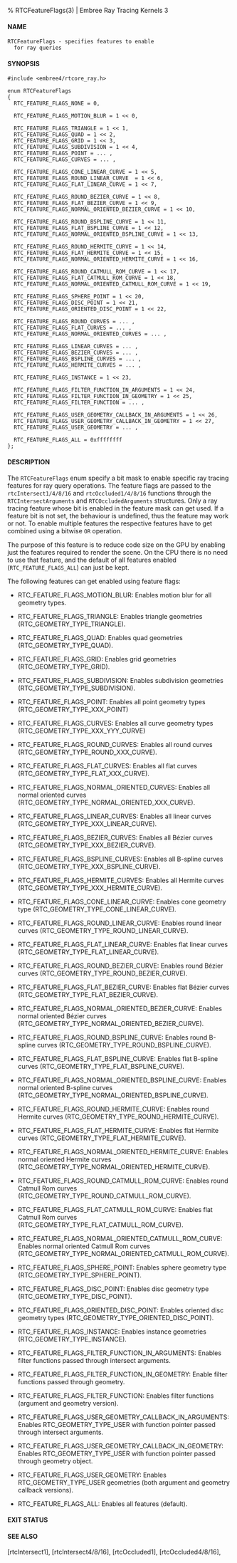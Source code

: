 % RTCFeatureFlags(3) | Embree Ray Tracing Kernels 3

#### NAME

    RTCFeatureFlags - specifies features to enable
      for ray queries

#### SYNOPSIS

    #include <embree4/rtcore_ray.h>

    enum RTCFeatureFlags
    {
      RTC_FEATURE_FLAGS_NONE = 0,
      
      RTC_FEATURE_FLAGS_MOTION_BLUR = 1 << 0,

      RTC_FEATURE_FLAGS_TRIANGLE = 1 << 1,
      RTC_FEATURE_FLAGS_QUAD = 1 << 2,
      RTC_FEATURE_FLAGS_GRID = 1 << 3,
      RTC_FEATURE_FLAGS_SUBDIVISION = 1 << 4,
      RTC_FEATURE_FLAGS_POINT = ... ,
      RTC_FEATURE_FLAGS_CURVES = ... ,
     
      RTC_FEATURE_FLAGS_CONE_LINEAR_CURVE = 1 << 5,
      RTC_FEATURE_FLAGS_ROUND_LINEAR_CURVE  = 1 << 6,
      RTC_FEATURE_FLAGS_FLAT_LINEAR_CURVE = 1 << 7,

      RTC_FEATURE_FLAGS_ROUND_BEZIER_CURVE = 1 << 8,
      RTC_FEATURE_FLAGS_FLAT_BEZIER_CURVE = 1 << 9,
      RTC_FEATURE_FLAGS_NORMAL_ORIENTED_BEZIER_CURVE = 1 << 10,

      RTC_FEATURE_FLAGS_ROUND_BSPLINE_CURVE = 1 << 11,
      RTC_FEATURE_FLAGS_FLAT_BSPLINE_CURVE = 1 << 12,
      RTC_FEATURE_FLAGS_NORMAL_ORIENTED_BSPLINE_CURVE = 1 << 13,

      RTC_FEATURE_FLAGS_ROUND_HERMITE_CURVE = 1 << 14,
      RTC_FEATURE_FLAGS_FLAT_HERMITE_CURVE = 1 << 15,
      RTC_FEATURE_FLAGS_NORMAL_ORIENTED_HERMITE_CURVE = 1 << 16,

      RTC_FEATURE_FLAGS_ROUND_CATMULL_ROM_CURVE = 1 << 17,
      RTC_FEATURE_FLAGS_FLAT_CATMULL_ROM_CURVE = 1 << 18,
      RTC_FEATURE_FLAGS_NORMAL_ORIENTED_CATMULL_ROM_CURVE = 1 << 19,

      RTC_FEATURE_FLAGS_SPHERE_POINT = 1 << 20,
      RTC_FEATURE_FLAGS_DISC_POINT = 1 << 21,
      RTC_FEATURE_FLAGS_ORIENTED_DISC_POINT = 1 << 22,

      RTC_FEATURE_FLAGS_ROUND_CURVES = ... ,
      RTC_FEATURE_FLAGS_FLAT_CURVES = ... ,
      RTC_FEATURE_FLAGS_NORMAL_ORIENTED_CURVES = ... ,
      
      RTC_FEATURE_FLAGS_LINEAR_CURVES = ... ,
      RTC_FEATURE_FLAGS_BEZIER_CURVES = ... ,
      RTC_FEATURE_FLAGS_BSPLINE_CURVES = ... ,
      RTC_FEATURE_FLAGS_HERMITE_CURVES = ... ,
      
      RTC_FEATURE_FLAGS_INSTANCE = 1 << 23,

      RTC_FEATURE_FLAGS_FILTER_FUNCTION_IN_ARGUMENTS = 1 << 24,
      RTC_FEATURE_FLAGS_FILTER_FUNCTION_IN_GEOMETRY = 1 << 25,
      RTC_FEATURE_FLAGS_FILTER_FUNCTION = ... ,
    
      RTC_FEATURE_FLAGS_USER_GEOMETRY_CALLBACK_IN_ARGUMENTS = 1 << 26,
      RTC_FEATURE_FLAGS_USER_GEOMETRY_CALLBACK_IN_GEOMETRY = 1 << 27,
      RTC_FEATURE_FLAGS_USER_GEOMETRY = ... ,
    
      RTC_FEATURE_FLAGS_ALL = 0xffffffff
    };


#### DESCRIPTION

The `RTCFeatureFlags` enum specify a bit mask to enable specific ray
tracing features for ray query operations. The feature flags are
passed to the `rtcIntersect1/4/8/16` and `rtcOccluded1/4/8/16`
functions through the `RTCIntersectArguments` and
`RTCOccludedArguments` structures. Only a ray tracing feature whose
bit is enabled in the feature mask can get used. If a feature bit is
not set, the behaviour is undefined, thus the feature may work or
not. To enable multiple features the respective features have to get
combined using a bitwise `OR` operation.

The purpose of this feature is to reduce code size on the GPU by
enabling just the features required to render the scene. On the CPU
there is no need to use that feature, and the default of all features
enabled (`RTC_FEATURE_FLAGS_ALL`) can just be kept.

The following features can get enabled using feature flags:

- RTC_FEATURE_FLAGS_MOTION_BLUR: Enables motion blur for all geometry types.

- RTC_FEATURE_FLAGS_TRIANGLE: Enables triangle geometries (RTC_GEOMETRY_TYPE_TRIANGLE).

- RTC_FEATURE_FLAGS_QUAD: Enables quad geometries (RTC_GEOMETRY_TYPE_QUAD).

- RTC_FEATURE_FLAGS_GRID: Enables grid geometries (RTC_GEOMETRY_TYPE_GRID).

- RTC_FEATURE_FLAGS_SUBDIVISION: Enables subdivision geometries (RTC_GEOMETRY_TYPE_SUBDIVISION).

- RTC_FEATURE_FLAGS_POINT: Enables all point geometry types (RTC_GEOMETRY_TYPE_XXX_POINT)

- RTC_FEATURE_FLAGS_CURVES: Enables all curve geometry types (RTC_GEOMETRY_TYPE_XXX_YYY_CURVE)

- RTC_FEATURE_FLAGS_ROUND_CURVES: Enables all round curves (RTC_GEOMETRY_TYPE_ROUND_XXX_CURVE).

- RTC_FEATURE_FLAGS_FLAT_CURVES: Enables all flat curves (RTC_GEOMETRY_TYPE_FLAT_XXX_CURVE).

- RTC_FEATURE_FLAGS_NORMAL_ORIENTED_CURVES: Enables all normal oriented curves (RTC_GEOMETRY_TYPE_NORMAL_ORIENTED_XXX_CURVE).
      
- RTC_FEATURE_FLAGS_LINEAR_CURVES: Enables all linear curves (RTC_GEOMETRY_TYPE_XXX_LINEAR_CURVE).

- RTC_FEATURE_FLAGS_BEZIER_CURVES: Enables all Bézier curves (RTC_GEOMETRY_TYPE_XXX_BEZIER_CURVE).

- RTC_FEATURE_FLAGS_BSPLINE_CURVES: Enables all B-spline curves (RTC_GEOMETRY_TYPE_XXX_BSPLINE_CURVE).

- RTC_FEATURE_FLAGS_HERMITE_CURVES: Enables all Hermite curves (RTC_GEOMETRY_TYPE_XXX_HERMITE_CURVE).
  
- RTC_FEATURE_FLAGS_CONE_LINEAR_CURVE: Enables cone geometry type (RTC_GEOMETRY_TYPE_CONE_LINEAR_CURVE).

- RTC_FEATURE_FLAGS_ROUND_LINEAR_CURVE: Enables round linear curves (RTC_GEOMETRY_TYPE_ROUND_LINEAR_CURVE).

- RTC_FEATURE_FLAGS_FLAT_LINEAR_CURVE: Enables flat linear curves (RTC_GEOMETRY_TYPE_FLAT_LINEAR_CURVE).

- RTC_FEATURE_FLAGS_ROUND_BEZIER_CURVE: Enables round Bézier curves (RTC_GEOMETRY_TYPE_ROUND_BEZIER_CURVE).

- RTC_FEATURE_FLAGS_FLAT_BEZIER_CURVE: Enables flat Bézier curves (RTC_GEOMETRY_TYPE_FLAT_BEZIER_CURVE).

- RTC_FEATURE_FLAGS_NORMAL_ORIENTED_BEZIER_CURVE: Enables normal oriented Bézier curves (RTC_GEOMETRY_TYPE_NORMAL_ORIENTED_BEZIER_CURVE).

- RTC_FEATURE_FLAGS_ROUND_BSPLINE_CURVE: Enables round B-spline curves (RTC_GEOMETRY_TYPE_ROUND_BSPLINE_CURVE).

- RTC_FEATURE_FLAGS_FLAT_BSPLINE_CURVE: Enables flat B-spline curves (RTC_GEOMETRY_TYPE_FLAT_BSPLINE_CURVE).

- RTC_FEATURE_FLAGS_NORMAL_ORIENTED_BSPLINE_CURVE: Enables normal oriented B-spline curves (RTC_GEOMETRY_TYPE_NORMAL_ORIENTED_BSPLINE_CURVE).

- RTC_FEATURE_FLAGS_ROUND_HERMITE_CURVE: Enables round Hermite curves (RTC_GEOMETRY_TYPE_ROUND_HERMITE_CURVE).

- RTC_FEATURE_FLAGS_FLAT_HERMITE_CURVE: Enables flat Hermite curves (RTC_GEOMETRY_TYPE_FLAT_HERMITE_CURVE).

- RTC_FEATURE_FLAGS_NORMAL_ORIENTED_HERMITE_CURVE: Enables normal oriented Hermite curves (RTC_GEOMETRY_TYPE_NORMAL_ORIENTED_HERMITE_CURVE).

- RTC_FEATURE_FLAGS_ROUND_CATMULL_ROM_CURVE: Enables round Catmull Rom curves (RTC_GEOMETRY_TYPE_ROUND_CATMULL_ROM_CURVE).

- RTC_FEATURE_FLAGS_FLAT_CATMULL_ROM_CURVE: Enables flat Catmull Rom curves (RTC_GEOMETRY_TYPE_FLAT_CATMULL_ROM_CURVE).

- RTC_FEATURE_FLAGS_NORMAL_ORIENTED_CATMULL_ROM_CURVE: Enables normal oriented Catmull Rom curves (RTC_GEOMETRY_TYPE_NORMAL_ORIENTED_CATMULL_ROM_CURVE).

- RTC_FEATURE_FLAGS_SPHERE_POINT: Enables sphere geometry type (RTC_GEOMETRY_TYPE_SPHERE_POINT).

- RTC_FEATURE_FLAGS_DISC_POINT: Enables disc geometry type (RTC_GEOMETRY_TYPE_DISC_POINT).

- RTC_FEATURE_FLAGS_ORIENTED_DISC_POINT: Enables oriented disc geometry types (RTC_GEOMETRY_TYPE_ORIENTED_DISC_POINT).

- RTC_FEATURE_FLAGS_INSTANCE: Enables instance geometries (RTC_GEOMETRY_TYPE_INSTANCE).

- RTC_FEATURE_FLAGS_FILTER_FUNCTION_IN_ARGUMENTS: Enables filter functions passed through intersect arguments.

- RTC_FEATURE_FLAGS_FILTER_FUNCTION_IN_GEOMETRY: Enable filter functions passed through geometry.
    
- RTC_FEATURE_FLAGS_FILTER_FUNCTION: Enables filter functions (argument and geometry version).
    
- RTC_FEATURE_FLAGS_USER_GEOMETRY_CALLBACK_IN_ARGUMENTS: Enables RTC_GEOMETRY_TYPE_USER with function pointer passed through intersect arguments.

- RTC_FEATURE_FLAGS_USER_GEOMETRY_CALLBACK_IN_GEOMETRY: Enables RTC_GEOMETRY_TYPE_USER with function pointer passed through geometry object.
    
- RTC_FEATURE_FLAGS_USER_GEOMETRY: Enables RTC_GEOMETRY_TYPE_USER geometries (both argument and geometry callback versions).
    
- RTC_FEATURE_FLAGS_ALL: Enables all features (default).


#### EXIT STATUS

#### SEE ALSO

[rtcIntersect1], [rtcIntersect4/8/16], [rtcOccluded1], [rtcOccluded4/8/16],

